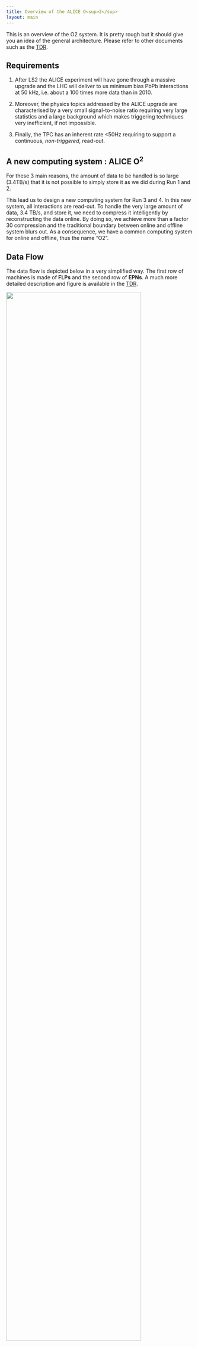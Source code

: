 ```yaml
---
title: Overview of the ALICE O<sup>2</sup>
layout: main
---
```


This is an overview of the O2 system. It is pretty rough but it should give you an idea of the general architecture. Please refer to other documents such as the [TDR](https://cds.cern.ch/record/2011297).

## Requirements

1. After LS2 the ALICE experiment will have gone through a massive upgrade and the LHC will deliver to us minimum bias PbPb interactions at 50 kHz, i.e. 
 about a 100 times more data than in 2010.
  
2. Moreover, the physics topics addressed by the ALICE upgrade are characterised by a very small signal-to-noise ratio requiring very large statistics and a large background which makes triggering techniques very inefficient, if not impossible.
  
3. Finally, the TPC has an inherent rate <50Hz requiring to support a continuous, _non-triggered_, read-out. 
  
## A new computing system : ALICE O<sup>2</sup>
  
 For these 3 main reasons, the amount of data to be handled is so large (3.4TB/s) that it is not possible to simply store it as we did during Run 1 and 2. 
 
 This lead us to design a new computing system for Run 3 and 4. In this new system, all interactions are read-out. To handle the very large amount of data, 3.4 TB/s, and store it, we need to compress it intelligently by reconstructing the data online. By doing so, we achieve more than a factor 30 compression and the traditional boundary between online and offline system blurs out. As a consequence, we have a common computing system for online and offline, thus the name “O2”.  
 
## Data Flow

The data flow is depicted below in a very simplified way. The first row of machines is made of __FLPs__ and the second row of __EPNs__. A much more detailed description and figure is available in the [TDR](https://cds.cern.ch/record/2011297). 

<img src="{{site.baseurl}}/images/dataflow.png" style="width:85%"/>